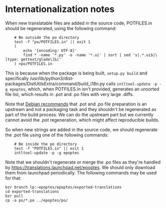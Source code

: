 # Internationalization notes

When new translatable files are added in the source code, POTFILES.in should be regenerated, using the following command:

```shell
    # Be outside the po directory
    test -f "po/POTFILES.in" || exit 1
    (
        echo '[encoding: UTF-8]'
        find * -name '*.py' -o -name '*.ui' | sort | sed 's|.*.ui$|\[type: gettext/glade\]&|'
    ) >po/POTFILES.in
```

This is because when the package is being built, `setup.py build` and specifically /usr/lib/python3/dist-packages/DistUtilsExtra/command/build_i18n.py calls `intltool-update -p -g epoptes`, which, when POTFILES.in isn't provided, generates an unsorted file list, which results in .pot and .po files with very large .diffs.

Note that [Debian recommends](https://bugs.debian.org/cgi-bin/bugreport.cgi?bug=792687#30) that .pot and .po file preparation is an upstream and not a packaging task and they shouldn't be regenerated as part of the build process. We can do the upstream part but we currently cannot avoid the .pot regeneration, which might affect reproducible builds.

So when new strings are added in the source code, we should regenerate the .pot file using one of the following commands:

```shell
    # Be inside the po directory
    test -f "POTFILES.in" || exit 1
    intltool-update -p -g epoptes
```

Note that we shouldn't regenerate or merge the .po files as they're handled by https://translations.launchpad.net/epoptes. We should only download them from launchpad periodically. The following commands may be used for that:

```shell
bzr branch lp:~epoptes/epoptes/exported-translations
cd exported-translations
bzr pull
cp -a po/*.po ../epoptes/po/
```
